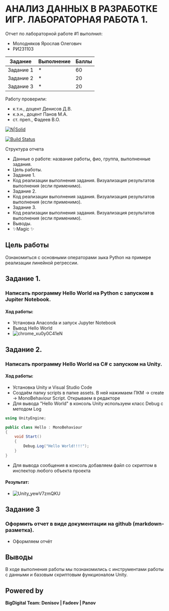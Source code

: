 # АНАЛИЗ ДАННЫХ В РАЗРАБОТКЕ ИГР. ЛАБОРАТОРНАЯ РАБОТА 1.
Отчет по лабораторной работе #1 выполнил:
- Молодняков Ярослав Олегович
- РИ231103

| Задание | Выполнение | Баллы |
| ------ | ------ | ------ |
| Задание 1 | * | 60 |
| Задание 2 | * | 20 |
| Задание 3 | * | 20 |

Работу проверили:
- к.т.н., доцент Денисов Д.В.
- к.э.н., доцент Панов М.А.
- ст. преп., Фадеев В.О.

[![N|Solid](https://cldup.com/dTxpPi9lDf.thumb.png)](https://nodesource.com/products/nsolid)

[![Build Status](https://travis-ci.org/joemccann/dillinger.svg?branch=master)](https://travis-ci.org/joemccann/dillinger)

Структура отчета

- Данные о работе: название работы, фио, группа, выполненные задания.
- Цель работы.
- Задание 1.
- Код реализации выполнения задания. Визуализация результатов выполнения (если применимо).
- Задание 2.
- Код реализации выполнения задания. Визуализация результатов выполнения (если применимо).
- Задание 3.
- Код реализации выполнения задания. Визуализация результатов выполнения (если применимо).
- Выводы.
- ✨Magic ✨

## Цель работы
Ознакомиться с основными операторами зыка Python на примере реализации линейной регрессии.

## Задание 1.
### Написать программу Hello World на Python с запуском в Jupiter Notebook.
#### Ход работы:
- Установка Anaconda и запуск Jupyter Notebook
- Вывод Hello World
- ![chrome_xu0y0C41eN](https://github.com/user-attachments/assets/95233f6e-9d9e-4b72-a3a4-b3e4d401d935)


## Задание 2.
### Написать программу Hello World на C# с запуском на Unity. 
#### Ход работы:
- Установка Unity и Visual Studio Code
- Создаём папку scripts в папке assets. В ней нажимаем ПКМ -> create -> MonoBehaviour Script. Открываем в редакторе
- Для вывода "Hello World" в консоль Unity используем класс Debug с методом Log

```C#
using UnityEngine;

public class Hello : MonoBehaviour
{
    void Start()
    {
        Debug.Log("Hello World!!!!");
    }
}
```
- Для вывода сообщения в консоль добавляем файл со скриптом в инспектор любого объекта проекта
#### Результат:
- ![Unity_yewV7zmQKU](https://github.com/user-attachments/assets/b7451659-de59-4e9a-9126-4665baf32a65)
   
## Задание 3
### Оформить отчет в виде документации на github (markdown-разметка).

- Оформляем отчёт 

## Выводы

В ходе выполнения работы мы познакомились с инструментами работы с данными и базовым скриптовым функционалом Unity.

## Powered by

**BigDigital Team: Denisov | Fadeev | Panov**
